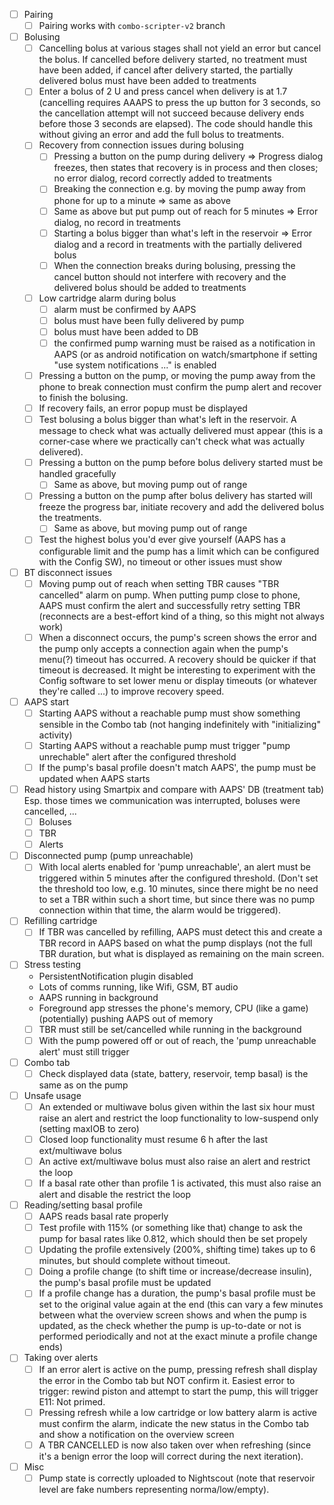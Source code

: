 - [ ] Pairing
  - [ ] Pairing works with `combo-scripter-v2` branch
- [ ] Bolusing
  - [ ] Cancelling bolus at various stages shall not yield an error but cancel the bolus. If
        cancelled before delivery started, no treatment must have been added, if cancel after delivery
        started, the partially delivered bolus must have been added to treatments
  - [ ] Enter a bolus of 2 U and press cancel when delivery is at 1.7 (cancelling requires AAAPS
        to press the up button for 3 seconds, so the cancellation attempt will not succeed because delivery
        ends before those 3 seconds are elapsed). The code should handle this without giving an
        error and add the full bolus to treatments.
  - [ ] Recovery from connection issues during bolusing
    - [ ] Pressing a button on the pump during delivery => Progress dialog freezes, then states that recovery
          is in process and then closes; no error dialog, record correctly added to treatments
    - [ ] Breaking the connection e.g. by moving the pump away from phone for up to a minute => same as above
    - [ ] Same as above but put pump out of reach for 5 minutes => Error dialog, no record in treatments
    - [ ] Starting a bolus bigger than what's left in the reservoir => Error dialog and a record in treatments with the partially delivered bolus
    - [ ] When the connection breaks during bolusing, pressing the cancel button should not interfere with recovery and
          the delivered bolus should be added to treatments
  - [ ] Low cartridge alarm during bolus
    - [ ] alarm must be confirmed by AAPS
    - [ ] bolus must have been fully delivered by pump
    - [ ] bolus must have been added to DB
    - [ ] the confirmed pump warning must be raised as a notification in AAPS
          (or as android notification on watch/smartphone if setting "use system notifications ..." is enabled
  - [ ] Pressing a button on the pump, or moving the pump away from the phone to break connection
        must confirm the pump alert and recover to finish the bolusing.
  - [ ] If recovery fails, an error popup must be displayed
  - [ ] Test bolusing a bolus bigger than what's left in the reservoir. A message to check what
        was actually delivered must appear (this is a corner-case where we practically can't
        check what was actually delivered).
  - [ ] Pressing a button on the pump before bolus delivery started must be handled gracefully
    - [ ] Same as above, but moving pump out of range
  - [ ] Pressing a button on the pump after bolus delivery has started will freeze the progress bar,
        initiate recovery and add the delivered bolus the treatments.
    - [ ] Same as above, but moving pump out of range
  - [ ] Test the highest bolus you'd ever give yourself (AAPS has a configurable limit and the pump
        has a limit which can be configured with the Config SW), no timeout or other issues must show
- [ ] BT disconnect issues
  - [ ] Moving pump out of reach when setting TBR causes "TBR cancelled" alarm on pump.
        When putting pump close to phone, AAPS must confirm the alert and successfully
        retry setting TBR (reconnects are a best-effort kind of a thing, so this might not always work)
  - [ ] When a disconnect occurs, the pump's screen shows the error and the pump only accepts a connection
        again when the pump's menu(?) timeout has occurred. A recovery should be quicker if that timeout is decreased.
        It might be interesting to experiment with the Config software to set lower menu or display timeouts
        (or whatever they're called ...) to improve recovery speed.
- [ ] AAPS start
  - [ ] Starting AAPS without a reachable pump must show something sensible in the Combo tab
        (not hanging indefinitely with "initializing" activity)
  - [ ] Starting AAPS without a reachable pump must trigger "pump unrechable" alert after the configured threshold
  - [ ] If the pump's basal profile doesn't match AAPS', the pump must be updated when AAPS starts
- [ ] Read history using Smartpix and compare with AAPS' DB (treatment tab)
      Esp. those times we communication was interrupted, boluses were cancelled, ...
  - [ ] Boluses
  - [ ] TBR
  - [ ] Alerts
- [ ] Disconnected pump (pump unreachable)
    - [ ] With local alerts enabled for 'pump unreachable', an alert must be triggered within 5 minutes
          after the configured threshold. (Don't set the threshold too low, e.g. 10 minutes, since
          there might be no need to set a TBR within such a short time, but since there was no pump connection
          within that time, the alarm would be triggered).
- [ ] Refilling cartridge
  - [ ] If TBR was cancelled by refilling, AAPS must detect this and create a TBR record in AAPS
        based on what the pump displays (not the full TBR duration, but what is displayed as remaining
        on the main screen.
- [ ] Stress testing
  - PersistentNotification plugin disabled
  - Lots of comms running, like Wifi, GSM, BT audio
  - AAPS running in background
  - Foreground app stresses the phone's memory, CPU (like a game) (potentially) pushing AAPS out of memory
  - [ ] TBR must still be set/cancelled while running in the background
  - [ ] With the pump powered off or out of reach, the 'pump unreachable alert' must still
        trigger
- [ ] Combo tab
  - [ ] Check displayed data (state, battery, reservoir, temp basal) is the same
        as on the pump
- [ ] Unsafe usage
  - [ ] An extended or multiwave bolus given within the last six hour must raise an alert and
        restrict the loop functionality to low-suspend only (setting maxIOB to zero)
  - [ ] Closed loop functionality must resume 6 h after the last ext/multiwave bolus
  - [ ] An active ext/multiwave bolus must also raise an alert and restrict the loop
  - [ ] If a basal rate other than profile 1 is activated, this must also raise an alert and disable
        the restrict the loop
- [ ] Reading/setting basal profile
  - [ ] AAPS reads basal rate properly
  - [ ] Test profile with 115% (or something like that) change to ask the
        pump for basal rates like 0.812, which should then be set propely
  - [ ] Updating the profile extensively (200%, shifting time) takes up to 6 minutes, but
        should complete without timeout.
  - [ ] Doing a profile change (to shift time or increase/decrease insulin), the pump's basal profile must be updated
  - [ ] If a profile change has a duration, the pump's basal profile must be set to the original value again at the end
        (this can vary a few minutes between what the overview screen shows and when the pump is updated, as the check
        whether the pump is up-to-date or not is performed periodically and not at the exact minute a profile change ends)
- [ ] Taking over alerts
  - [ ] If an error alert is active on the pump, pressing refresh shall display the error
        in the Combo tab but NOT confirm it. Easiest error to trigger: rewind piston
        and attempt to start the pump, this will trigger E11: Not primed.
  - [ ] Pressing refresh while a low cartridge or low battery alarm is active
        must confirm the alarm, indicate the new status in the Combo tab and
        show a notification on the overview screen
  - [ ] A TBR CANCELLED is now also taken over when refreshing (since it's a benign error the loop will correct
        during the next iteration).
- [ ] Misc
  - [ ] Pump state is correctly uploaded to Nightscout (note that reservoir level are fake numbers representing
        norma/low/empty).
